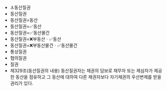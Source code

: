 - ⚓동산질권
- 동산질권
- 동산질권=동산
- 동산질권=✅동산
- 동산질권=✅동산물건
- 동산질권=❌부동산ㆍ✅동산
- 동산질권=❌부동산물건ㆍ✅동산물건
- 통상질권
- 협의질권
- 질권
- 제329조(동산질권의 내용) 동산질권자는 채권의 담보로 채무자 또는 제삼자가 제공한 동산을 점유하고 그 동산에 대하여 다른 채권자보다 자기채권의 우선변제를 받을 권리가 있다.